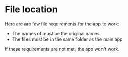 # File location

Here are are few file requirements for the app to work:

* The names of must be the original names
* The files must be in the same folder as the main app

If these requirements are not met, the app won't work.&#x20;
